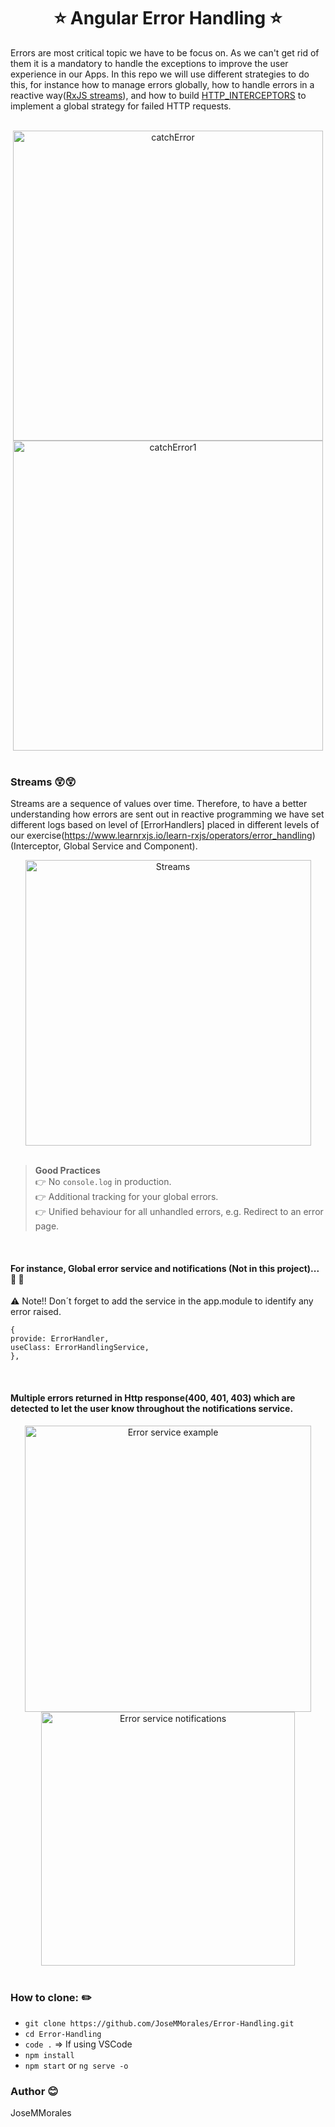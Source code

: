 <div align="center">

# ⭐ Angular Error Handling ⭐

</div>

Errors are most critical topic we have to be focus on. As we can't get rid of them it is a mandatory to handle the exceptions to improve the user experience in our Apps. In this repo we will use different strategies to do this, for instance how to manage errors globally, how to handle errors in a reactive way([RxJS streams](https://www.learnrxjs.io/learn-rxjs/concepts/rxjs-primer)), and how to build [HTTP_INTERCEPTORS](https://angular.io/api/common/http/HttpInterceptor) to implement a global strategy for failed HTTP requests.

</br>

<div align="center">
  <img width="496" alt="catchError" src="https://user-images.githubusercontent.com/43299285/225589685-1984562e-0d1f-496c-b89c-a0152f4b3fe4.PNG">
  <img width="496" alt="catchError1" src="https://user-images.githubusercontent.com/43299285/225590370-2e35bd2b-4697-4813-85b4-9d381fa0be62.PNG">
</div>

</br>

### Streams 😲😲

Streams are a sequence of values over time. Therefore, to have a better understanding how errors are sent out in reactive programming we have set different logs based on level of [ErrorHandlers] placed in different levels of our exercise(https://www.learnrxjs.io/learn-rxjs/operators/error_handling) (Interceptor, Global Service and Component).

<div align="center">
<img width="457" alt="Streams" src="https://user-images.githubusercontent.com/43299285/225821468-6d9b44b3-4bcf-4f78-b86b-506a807bc8d7.PNG">
</div>

</br>

> **Good Practices**</br>
> 👉 No `console.log` in production.</br>
> 👉 Additional tracking for your global errors.</br>
> 👉 Unified behaviour for all unhandled errors, e.g. Redirect to an error page.

</br>

#### For instance, Global error service and notifications (Not in this project)... 🙌 🙌

⚠️ Note!! Don´t forget to add the service in the app.module to identify any error raised.

```
{
provide: ErrorHandler,
useClass: ErrorHandlingService,
},
```

</br>

#### Multiple errors returned in Http response(400, 401, 403) which are detected to let the user know throughout the notifications service.

<div align="center">
  <img width="458" alt="Error service example" src="https://user-images.githubusercontent.com/43299285/225594301-d59212ad-0848-422e-85f3-be591d9ba7cd.PNG">
</div>

<div align="center">
  <img width="406" alt="Error service notifications" src="https://user-images.githubusercontent.com/43299285/225594496-8b7ceb14-866f-48e4-a0de-2b61e01c3b46.PNG">
</div>

</br>

### How to clone: ✏️

- `git clone https://github.com/JoseMMorales/Error-Handling.git`
- `cd Error-Handling`
- `code .` => If using VSCode
- `npm install`
- `npm start` or `ng serve -o`

### Author 😊

JoseMMorales
